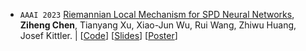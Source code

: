 - ``AAAI 2023`` 
[Riemannian Local Mechanism for SPD Neural Networks](https://ojs.aaai.org/index.php/AAAI/article/view/25867/25639),
**Ziheng Chen**, Tianyang Xu, Xiao-Jun Wu, Rui Wang, Zhiwu Huang, Josef Kittler.
\|
[[Code](https://github.com/GitZH-Chen/MSNet)] 
[[Slides](https://github.com/GitZH-Chen/MSNet/blob/main/AAAI23-Riemannian%20Local%20Mechanism.pdf)] 
[[Poster](https://github.com/GitZH-Chen/MSNet/blob/main/AAAI23_POSTER_Submanifolds.pdf)]